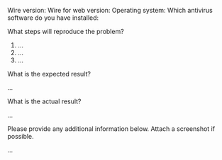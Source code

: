<!---
PLEASE NOTE:
Please remember that this is a bug tracker in a source code repository and not a discussion board. All developers get notified of each comment and will take the time for reading and commenting isses. We want to keep this as a place to easily track bugs in our code.
If you have a feature request that affects Wire in general, was kindly ask you to file it at https://github.com/wireapp/wire/issues. Please direct feature requests specifically targeted at wire-desktop to our customer support at https://support.wire.com and/or social media channels.
--->

Wire version: <!-- Check the About dialog or run `wire-desktop --version` -->
Wire for web version: <!-- Check the About dialog -->
Operating system: <!-- OS/distribution and version number -->
Which antivirus software do you have installed: <!-- This helps us to find out if there are compatibility issues with antivirus software -->

What steps will reproduce the problem?

1.  ...
2.  ...
3.  ...

What is the expected result?

...

What is the actual result?

...

Please provide any additional information below. Attach a screenshot if possible.

...
